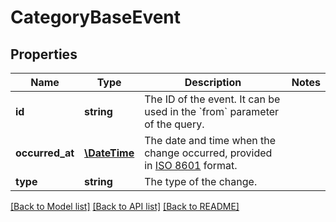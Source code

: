 # CategoryBaseEvent

## Properties
Name | Type | Description | Notes
------------ | ------------- | ------------- | -------------
**id** | **string** | The ID of the event. It can be used in the &#x60;from&#x60; parameter of the query. | 
**occurred_at** | [**\DateTime**](\DateTime.md) | The date and time when the change occurred, provided in [ISO 8601](https://en.wikipedia.org/wiki/ISO_8601) format. | 
**type** | **string** | The type of the change. | 

[[Back to Model list]](../../README.md#documentation-for-models) [[Back to API list]](../../README.md#documentation-for-api-endpoints) [[Back to README]](../../README.md)


